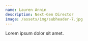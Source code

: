 ```yaml
---
name: Lauren Annin
description: Next-Gen Director
image: /assets/img/subheader-7.jpg
---
```


Lorem ipsum dolor sit amet.